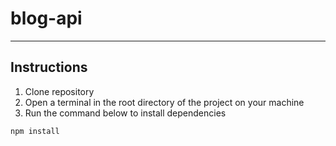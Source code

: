 # blog-api
---
## Instructions
1. Clone repository
2. Open a terminal in the root directory of the project on your machine
3. Run the command below to install dependencies
```shell
npm install
```
